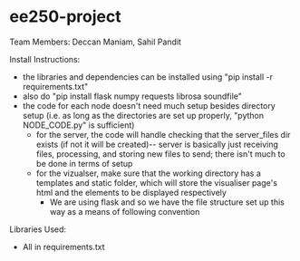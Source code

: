 # ee250-project

Team Members: Deccan Maniam, Sahil Pandit

Install Instructions:
- the libraries and dependencies can be installed using "pip install -r requirements.txt"
- also do "pip install flask numpy requests librosa soundfile"
- the code for each node doesn't need much setup besides directory setup (i.e. as long as the directories are set up properly, "python NODE_CODE.py" is sufficient)
    - for the server, the code will handle checking that the server_files dir exists (if not it will be created)-- server is basically just receiving files, processing, and storing new files to send; there isn't much to be done in terms of setup
    - for the vizualser, make sure that the working directory has a templates and static folder, which will store the visualiser page's html and the elements to be displayed respectively
        - We are using flask and so we have the file structure set up this way as a means of following convention

Libraries Used:
- All in requirements.txt
